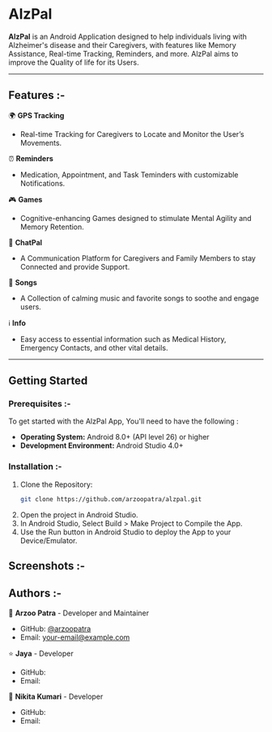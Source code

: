 # AlzPal

**AlzPal** is an Android Application designed to help individuals living with Alzheimer's disease and their Caregivers, with features like Memory Assistance, Real-time Tracking, Reminders, and more. AlzPal aims to improve the Quality of life for its Users.

---

## Features :-

🌍 **GPS Tracking**  
- Real-time Tracking for Caregivers to Locate and Monitor the User’s Movements.

⏰ **Reminders**  
- Medication, Appointment, and Task Teminders with customizable Notifications.

🎮 **Games**  
- Cognitive-enhancing Games designed to stimulate Mental Agility and Memory Retention.

💬 **ChatPal**  
- A Communication Platform for Caregivers and Family Members to stay Connected and provide Support.

🎵 **Songs**  
- A Collection of calming music and favorite songs to soothe and engage users.

ℹ️ **Info**  
- Easy access to essential information such as Medical History, Emergency Contacts, and other vital details.

---

## Getting Started

### Prerequisites :-

To get started with the AlzPal App, You'll need to have the following :

- **Operating System:** Android 8.0+ (API level 26) or higher  
- **Development Environment:** Android Studio 4.0+  
    
### Installation :-

1. Clone the Repository:
   ```bash
   git clone https://github.com/arzoopatra/alzpal.git

2. Open the project in Android Studio.
3. In Android Studio, Select Build > Make Project to Compile the App.
4. Use the Run button in Android Studio to deploy the App to your Device/Emulator.


## Screenshots :-
    

## Authors :-

🩷 **Arzoo Patra** - Developer and Maintainer  
  - GitHub: [@arzoopatra](https://github.com/arzoopatra)  
  - Email: [your-email@example.com](mailto:your-email@example.com)
 
⭐ **Jaya** - Developer 
  - GitHub:   
  - Email:  

🌸 **Nikita Kumari** - Developer  
  - GitHub:  
  - Email:  
   

    

 
